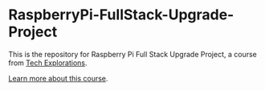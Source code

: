 # RaspberryPi-FullStack-Upgrade-Project

This is the repository for Raspberry Pi Full Stack Upgrade Project, a course from [Tech Explorations](https://techexplorations.com).

[Learn more about this course](https://techexplorations.com/so/rpifs_up).
